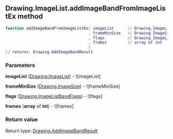 ## Drawing.ImageList.addImageBandFromImageListEx method


```lua
function addImageBandFromImageListEx( imageList      // Drawing.ImageList
                                    , frameMinSize   // Drawing.ImageSize
                                    , flags          // Drawing.ImageListBandFlags
                                    , frames         // array of int
                                    )
// returns: Drawing.AddImageBandResult
```


### Parameters

**imageList** ([Drawing.ImageList](../../Drawing/ImageList.md)) - ![imageList]

**frameMinSize** ([Drawing.ImageSize](../../Drawing/ImageSize.md)) - ![frameMinSize]

**flags** ([Drawing.ImageListBandFlags](../../Drawing/ImageListBandFlags.md)) - ![flags]

**frames** (**array** of **int**) - ![frames]

### Return value

Return type: [Drawing.AddImageBandResult](../../Drawing/AddImageBandResult.md)

